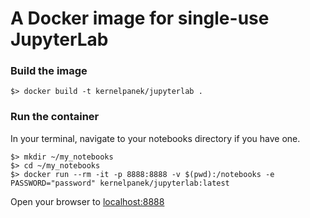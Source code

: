 # A Docker image for single-use JupyterLab

### Build the image
```shell
$> docker build -t kernelpanek/jupyterlab .
```

### Run the container
In your terminal, navigate to your notebooks directory if you have one.
```shell
$> mkdir ~/my_notebooks
$> cd ~/my_notebooks
$> docker run --rm -it -p 8888:8888 -v $(pwd):/notebooks -e PASSWORD="password" kernelpanek/jupyterlab:latest 
```

Open your browser to [localhost:8888](http://localhost:8888)